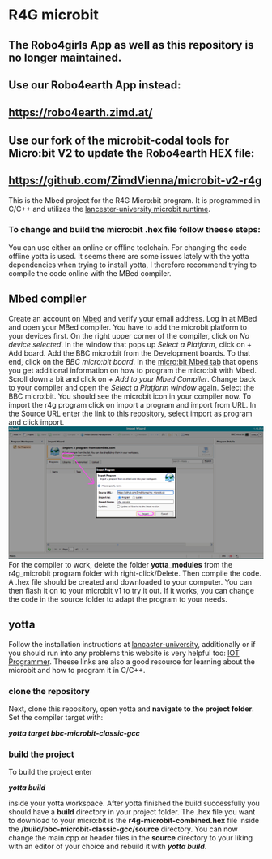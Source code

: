 # R4G microbit
## The Robo4girls App as well as this repository is no longer maintained. 
## Use our Robo4earth App instead:
## https://robo4earth.zimd.at/
## Use our fork of the microbit-codal tools for Micro:bit V2 to update the Robo4earth HEX file:
## https://github.com/ZimdVienna/microbit-v2-r4g
This is the Mbed project for the R4G Micro:bit program. It is programmed in C/C++ and utilizes the [lancester-university microbit runtime](https://lancaster-university.github.io/microbit-docs/).


### To change and build the micro:bit .hex file follow theese steps:
You can use either an online or offline toolchain. For changing the code offline yotta is used. It seems there are some issues lately with the yotta dependencies when trying to install yotta, I therefore recommend trying to compile the code online with the MBed compiler.

## Mbed compiler
Create an account on [Mbed](https://os.mbed.com/) and verify your email address. Log in at MBed and open your MBed compiler. You have to add the microbit platform to your devices first. On the right upper corner of the compiler, click on <i>No device selected</i>. In the window that pops up <i>Select a Platform</i>, click on + Add board. Add the BBC micro:bit from the Development boards. To that end, click on the <i>BBC micro:bit board</i>. In the [micro:bit Mbed tab](os.mbed.com/platforms/Microbit/) that opens you get additional information on how to program the micro:bit with Mbed. Scroll down a bit and click on <i>+ Add to your Mbed Compiler</i>. Change back to your compiler and open the <i>Select a Platform window</i> again. Select the BBC micro:bit. You should see the microbit icon in your compiler now. To import the r4g program click on import a program and import from URL. In the Source URL enter the link to this repository, select import as program and click import. 
![import the program to your Mbed compiler](pics_readme/mBed-import.png)
For the compiler to work, delete the folder <b>yotta_modules</b> from the r4g_microbit program folder with right-click/Delete. Then compile the code. A .hex file should be created and downloaded to your computer. You can then flash it on to your microbit v1 to try it out. If it works, you can change the code in the source folder to adapt the program to your needs.

## yotta
Follow the installation instructions at [lancaster-university](https://lancaster-university.github.io/microbit-docs/offline-toolchains/), additionally or if you should run into any problems this website is very helpful too: [IOT Programmer](https://www.iot-programmer.com/index.php/books/27-micro-bit-iot-in-c/chapters-micro-bit-iot-in-c/44-offline-c-c-development-with-the-micro-bit).
Theese links are also a good resource for learning about the microbit and how to program it in C/C++.
### clone the repository
Next, clone this repository, open yotta and <b>navigate to the project folder</b>.
Set the compiler target with:

*<b>yotta target bbc-microbit-classic-gcc</b>*

### build the project
To build the project enter

*<b>yotta build</b>*

inside your yotta workspace. After yotta finished the build successfully you should have a <b>build</b> directory in your project folder. The .hex file you want to download to your micro:bit is the <b>r4g-microbit-combined.hex</b> file inside the <b>/build/bbc-microbit-classic-gcc/source</b> directory.
You can now change the main.cpp or header files in the <b>source</b> directory to your liking with an editor of your choice and rebuild it with *<b>yotta build</b>*.
